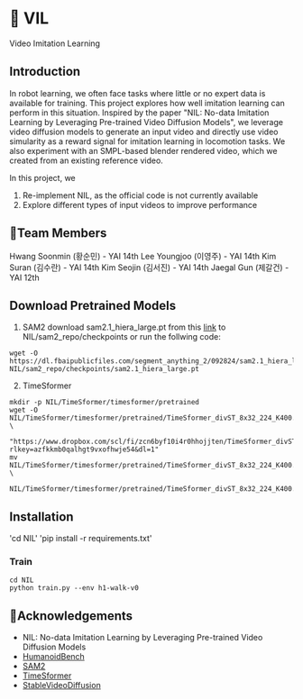 # 🎥 VIL
Video Imitation Learning

## Introduction
In robot learning, we often face tasks where little or no expert data is available for training.
This project explores how well imitation learning can perform in this situation. Inspired by the paper "NIL: No-data Imitation Learning by Leveraging Pre-trained Video Diffusion Models",
we leverage video diffusion models to generate an input video and directly use video simularity as a reward signal for imitation learning in locomotion tasks. We also experiment with an SMPL-based blender rendered video, which we created from an existing reference video.

In this project, we
1) Re-implement NIL, as the official code is not currently available
2) Explore different types of input videos to improve performance

## 👥Team Members
Hwang Soonmin (황순민) - YAI 14th
Lee Youngjoo (이영주) - YAI 14th
Kim Suran (김수란) - YAI 14th
Kim Seojin (김서진) - YAI 14th
Jaegal Gun (제갈건) - YAI 12th

## Download Pretrained Models
1. SAM2
download sam2.1_hiera_large.pt from this [link](https://dl.fbaipublicfiles.com/segment_anything_2/092824/sam2.1_hiera_large.pt) to NIL/sam2_repo/checkpoints or run the follwing code:
```
wget -O https://dl.fbaipublicfiles.com/segment_anything_2/092824/sam2.1_hiera_large.pt NIL/sam2_repo/checkpoints/sam2.1_hiera_large.pt
```

2. TimeSformer
```
mkdir -p NIL/TimeSformer/timesformer/pretrained
wget -O NIL/TimeSformer/timesformer/pretrained/TimeSformer_divST_8x32_224_K400.pyth \
   "https://www.dropbox.com/scl/fi/zcn6byf10i4r0hhojjten/TimeSformer_divST_8x32_224_K400.pyth?rlkey=azfkkmb0qalhgt9vxofhwje54&dl=1"
mv NIL/TimeSformer/timesformer/pretrained/TimeSformer_divST_8x32_224_K400.pyth \
   NIL/TimeSformer/timesformer/pretrained/TimeSformer_divST_8x32_224_K400.pth
```

## Installation
'cd NIL'
'pip install -r requirements.txt'

### Train
```
cd NIL
python train.py --env h1-walk-v0
```

## 🙏Acknowledgements

* NIL: No-data Imitation Learning by Leveraging Pre-trained Video Diffusion Models
* [HumanoidBench](https://github.com/carlosferrazza/humanoid-bench)
* [SAM2](https://github.com/facebookresearch/sam2)
* [TimeSformer](https://github.com/facebookresearch/TimeSformer)
* [StableVideoDiffusion](https://github.com/Stability-AI/generative-models)
